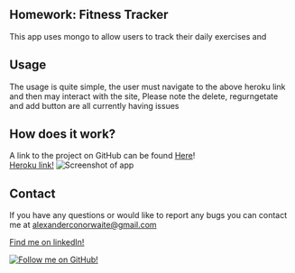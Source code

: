 ## Homework: Fitness Tracker
This app uses mongo to allow users to track their daily exercises and 

## Usage
The usage is quite simple, the user must navigate to the above heroku link and then may interact with the site,
Please note the delete, regurngetate and add button are all currently having issues

## How does it work?
A link to the project on GitHub can be found [Here](https://github.com/Alex-Waite/BurgerMuncho)!<br>
[Heroku link!](https://gentle-tor-23673.herokuapp.com/)
![Screenshot of app](public/assets/img/screeny.png)

## Contact
If you have any questions or would like to report any bugs you can contact me at alexanderconorwaite@gmail.com

[Find me on linkedIn!](https://www.linkedin.com/in/alexander-waite-005165199/) 
  
[![Follow me on GitHub!](https://img.shields.io/github/followers/alex-waite?label=Follow%20me%20on%20GitHub%21&style=social)](https://github.com/alex-waite)